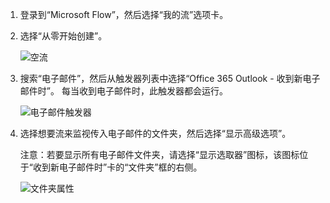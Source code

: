 1. 登录到“Microsoft Flow”[](https://flow.microsoft.com)，然后选择“我的流”选项卡。
2. 选择“从零开始创建”。
   
    ![空流](includes/media/email-triggers/email-triggers-create-blank.png)
3. 搜索“电子邮件”，然后从触发器列表中选择“Office 365 Outlook - 收到新电子邮件时”。 每当收到电子邮件时，此触发器都会运行。
   
    ![电子邮件触发器](includes/media/email-triggers/email-triggers-1.png)
4. 选择想要流来监视传入电子邮件的文件夹，然后选择“显示高级选项”。
   
     注意：若要显示所有电子邮件文件夹，请选择“显示选取器”图标，该图标位于“收到新电子邮件时”卡的“文件夹”框的右侧。
   
    ![文件夹属性](includes/media/email-triggers/email-triggers-subject-folder.png)

